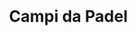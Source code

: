 ---
id: campi-da-padel
parent: /wiki/
permalink: /wiki/campi-da-padel/
image: /images/wiki/campi-da-padel.webp
title: Campi da Padel
description: Work In Progress - Tutte le strutture d’Italia in un solo luogo, scopri i campi vicino a te e nella tua regione
weight: 3
menu:
  main:
    identifier: "campi-da-padel"
    parent: "wiki"
---